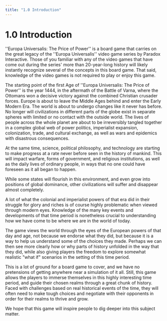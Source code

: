```yaml
---
title: "1.0 Introduction"
---
```


# 1.0 Introduction

''Europa Universalis: The Price of Power'' is a board game that carries on the great legacy of the ''Europa Universalis'' video game series by Paradox Interactive. Those of you familiar with any of the video games that have come out during the series' more than 20-year-long history will likely instantly recognize several of the concepts in this board game. That said, knowledge of the video games is not required to play or enjoy this game.

The starting point of the first Age of ''Europa Universalis: The Price of Power'' is the year 1444, in the aftermath of the Battle of Varna, where the Ottomans won a decisive victory against the combined Christian crusader forces. Europe is about to leave the Middle Ages behind and enter the Early Modern Era. The world is about to undergo changes like it never has before. No longer will civilizations in different parts of the globe exist in separate spheres with limited or no contact with the outside world. The lives of people across the whole planet are about to be irreversibly tangled together in a complex global web of power politics, imperialist expansion, colonization, trade, and cultural exchange, as well as wars and epidemics with disastrous consequences.

At the same time, science, political philosophy, and technology are starting to make progress at a rate never before seen in the history of mankind. This will impact warfare, forms of government, and religious institutions, as well as the daily lives of ordinary people, in ways that no one could have foreseen as it all began to happen. 

While some states will flourish in this environment, and even grow into positions of global dominance, other civilizations will suffer and disappear almost completely. 

A lot of what the colonial and imperialist powers of that era did in their struggle for glory and riches is of course highly problematic when viewed through modern eyes. Knowledge of the many key events and developments of that time period is nonetheless crucial to understanding how we have come to be where we are in the world of today.

The game views the world through the eyes of the European powers of that day and age, not because we endorse what they did, but because it is a way to help us understand some of the choices they made. Perhaps we can then see more clearly how or why parts of history unfolded in the way that they did, while also giving players the freedom to explore somewhat realistic "what if" scenarios in the setting of this time period.

This is a lot of ground for a board game to cover, and we have no pretensions of getting anywhere near a simulation of it all. Still, this game allows the players to immerse themselves in this highly interesting time period, and guide their chosen realms through a great chunk of history. Faced with challenges based on real historical events of the time, they will often need to make tough choices and negotiate with their opponents in order for their realms to thrive and grow.

We hope that this game will inspire people to dig deeper into this subject matter.